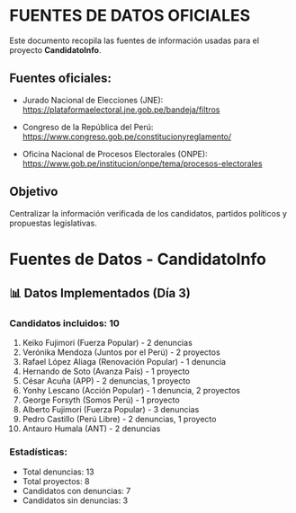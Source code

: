 # FUENTES DE DATOS OFICIALES

Este documento recopila las fuentes de información usadas para el proyecto **CandidatoInfo**.

## Fuentes oficiales:
- Jurado Nacional de Elecciones (JNE): 
https://plataformaelectoral.jne.gob.pe/bandeja/filtros

- Congreso de la República del Perú: 
https://www.congreso.gob.pe/constitucionyreglamento/


- Oficina Nacional de Procesos Electorales (ONPE): 
https://www.gob.pe/institucion/onpe/tema/procesos-electorales


## Objetivo
Centralizar la información verificada de los candidatos, partidos políticos y propuestas legislativas.

# Fuentes de Datos - CandidatoInfo

## 📊 Datos Implementados (Día 3)

### Candidatos incluidos: 10
1. Keiko Fujimori (Fuerza Popular) - 2 denuncias
2. Verónika Mendoza (Juntos por el Perú) - 2 proyectos
3. Rafael López Aliaga (Renovación Popular) - 1 denuncia
4. Hernando de Soto (Avanza País) - 1 proyecto
5. César Acuña (APP) - 2 denuncias, 1 proyecto
6. Yonhy Lescano (Acción Popular) - 1 denuncia, 2 proyectos
7. George Forsyth (Somos Perú) - 1 proyecto
8. Alberto Fujimori (Fuerza Popular) - 3 denuncias
9. Pedro Castillo (Perú Libre) - 2 denuncias, 1 proyecto
10. Antauro Humala (ANT) - 2 denuncias

### Estadísticas:
- Total denuncias: 13
- Total proyectos: 8
- Candidatos con denuncias: 7
- Candidatos sin denuncias: 3